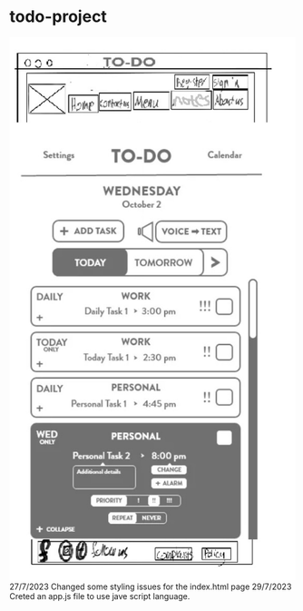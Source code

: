 # todo-project
![Wirefram](wireframe%20TO%20DO.jpg)
27/7/2023
Changed some styling issues for the index.html page
29/7/2023 
Creted an app.js file to use jave script language.